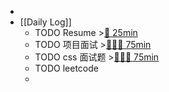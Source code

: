 -
- [[Daily Log]]
	- TODO Resume >[🍅 25min](#agenda-pomo://?t=f-1693489649815-1500)
	- TODO 项目面试 >[🍅🍅🍅 75min](#agenda-pomo://?t=f-1693275449682-1500%2Cf-1693277387661-1500%2Cf-1693281684836-1500)
	- TODO css 面试题 >[🍅🍅🍅 75min](#agenda-pomo://?t=f-1694078429108-1500%2Cf-1694098049249-1500%2Cf-1694100475425-1500)
	- TODO leetcode
	-